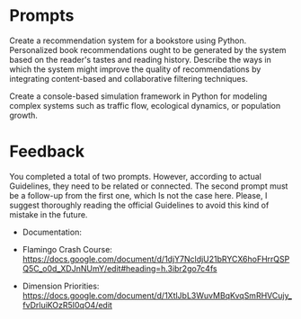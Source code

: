 # Prompts

Create a recommendation system for a bookstore using Python. Personalized book recommendations ought to be generated by the system based on the reader's tastes and reading history. Describe the ways in which the system might improve the quality of recommendations by integrating content-based and collaborative filtering techniques.


Create a console-based simulation framework in Python for modeling complex systems such as traffic flow, ecological dynamics, or population growth.



# Feedback

You completed a total of two prompts. However, according to actual Guidelines, they need to be related or connected. The second prompt must be a follow-up from the first one, which Is not the case here.
Please, I suggest thoroughly reading the official Guidelines to avoid this kind of mistake in the future.

* Documentation:

* Flamingo Crash Course:
https://docs.google.com/document/d/1djY7NcldjU21bRYCX6hoFHrrQSPQ5C_o0d_XDJnNUmY/edit#heading=h.3ibr2go7c4fs

* Dimension Priorities:
https://docs.google.com/document/d/1XtlJbL3WuvMBqKvqSmRHVCujy_fvDrluiKOzR5I0qO4/edit